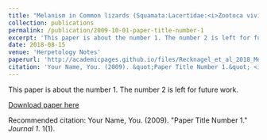 ```yaml
---
title: "Melanism in Common lizards (Squamata:Lacertidae:<i>Zootoca vivipara<i>): new evidence for a rare but widespread ancient polymorphism"
collection: publications
permalink: /publication/2009-10-01-paper-title-number-1
excerpt: 'This paper is about the number 1. The number 2 is left for future work.'
date: 2018-08-15
venue: 'Herpetology Notes'
paperurl: 'http://academicpages.github.io/files/Recknagel_et_al_2018_Melanism.pdf'
citation: 'Your Name, You. (2009). &quot;Paper Title Number 1.&quot; <i>Journal 1</i>. 1(1).'
---
```

This paper is about the number 1. The number 2 is left for future work.

[Download paper here](http://academicpages.github.io/files/Recknagel_et_al_2018_Melanism.pdf)

Recommended citation: Your Name, You. (2009). "Paper Title Number 1." <i>Journal 1</i>. 1(1).
